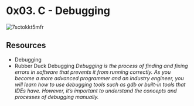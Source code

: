# 0x03. C - Debugging
![7sctokkt5mfr](https://user-images.githubusercontent.com/125459327/226596056-8bbd7af6-51c7-47d2-987d-fc566248638c.jpeg)
## Resources
* Debugging
* Rubber Duck Debugging
_Debugging is the process of finding and fixing errors in software that prevents it from running correctly. As you become a more advanced programmer and an industry engineer, you will learn how to use debugging tools such as gdb or built-in tools that IDEs have. However, it’s important to understand the concepts and processes of debugging manually._
